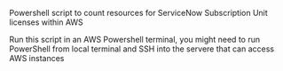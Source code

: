 Powershell script to count resources for ServiceNow Subscription Unit licenses within AWS

Run this script in an AWS Powershell terminal, you might need to run PowerShell from local terminal and SSH into the servere that can access AWS instances
